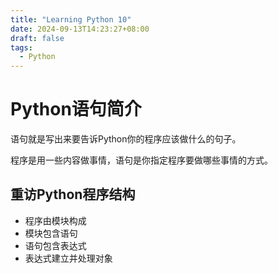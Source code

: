 ```yaml
---
title: "Learning Python 10"
date: 2024-09-13T14:23:27+08:00
draft: false
tags:
  - Python
---
```


# Python语句简介

语句就是写出来要告诉Python你的程序应该做什么的句子。

程序是用一些内容做事情，语句是你指定程序要做哪些事情的方式。

## 重访Python程序结构
- 程序由模块构成
- 模块包含语句
- 语句包含表达式
- 表达式建立并处理对象

